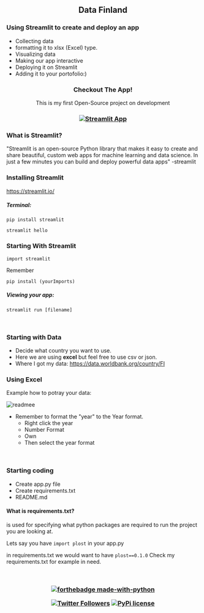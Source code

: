 <h2 align="center">Data Finland</h2>

<h3>Using Streamlit to create and deploy an app</h3>

- Collecting data
- formatting it to xlsx (Excel) type.
- Visualizing data
- Making our app interactive
- Deploying it on Streamlit
- Adding it to your portofolio:)

<h3 align="center">Checkout The App!</h3>
<p align="center">This is my first Open-Source project on development</p>

<h3 align="center">
  
[![Streamlit App](https://static.streamlit.io/badges/streamlit_badge_black_red.svg)](https://share.streamlit.io/elmerivincent/finlandnow/main/app.py)

</h3>

### What is Streamlit?
<p>"Streamlit is an open-source Python library that makes it easy to create and share beautiful, custom web apps for machine learning and data science. In just a few minutes you can build and deploy powerful data apps" -streamlit </p>

### Installing Streamlit

https://streamlit.io/

##### Terminal:
`pip install streamlit`

`streamlit hello`

### Starting With Streamlit

`import streamlit`

Remember 

`pip install (yourImports)`

##### Viewing your app:

`streamlit run [filename]`

<br>

### Starting with Data

- Decide what country you want to use.
- Here we are using **excel** but feel free to use csv or json.
- Where I got my data: https://data.worldbank.org/country/FI


### Using Excel

Example how to potray your data:

![readmee](https://user-images.githubusercontent.com/77973084/134701782-a252f0db-90a1-47fd-b0ce-e2910d26ca18.png)

- Remember to format the "year" to the Year format.
  - Right click the year 
  - Number Format
  - Own
  - Then select the year format
 
 <br>
 
 ### Starting coding
 - Create app.py file
 - Create requirements.txt
 - README.md
 
 #### What is requirements.txt?
 is used for specifying what python packages are required to run the project you are looking at.
 
 Lets say you have `import plost` in your app.py
 
 in requirements.txt we would want to have `plost==0.1.0`
 Check my requirements.txt for example in need.
 
 <br>
 

<h3 align="center">

[![forthebadge made-with-python](http://ForTheBadge.com/images/badges/made-with-python.svg)](https://www.python.org/)

[![Twitter Followers](https://badgen.net/twitter/follow/ElmeriVincent)](https://twitter.com/ElmeriVincent)
[![PyPi license](https://badgen.net/pypi/license/pip/)](https://pypi.com/project/pip/)

  
</h3>
    

    
  



  
   
  

